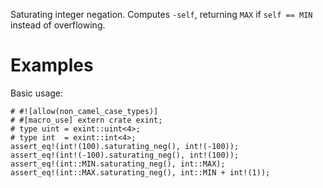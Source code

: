 Saturating integer negation. Computes `-self`,
returning `MAX` if `self == MIN` instead of overflowing.

# Examples

Basic usage:

```
# #![allow(non_camel_case_types)]
# #[macro_use] extern crate exint;
# type uint = exint::uint<4>;
# type int  = exint::int<4>;
assert_eq!(int!(100).saturating_neg(), int!(-100));
assert_eq!(int!(-100).saturating_neg(), int!(100));
assert_eq!(int::MIN.saturating_neg(), int::MAX);
assert_eq!(int::MAX.saturating_neg(), int::MIN + int!(1));
```
